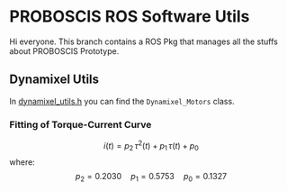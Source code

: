 # PROBOSCIS ROS Software Utils
Hi everyone. This branch contains a ROS Pkg that manages all the stuffs about PROBOSCIS Prototype.

## Dynamixel Utils
In [dynamixel_utils.h](/proboscis_pkg/include/dynamixel_utils.h) you can find the `Dynamixel_Motors` class.

### Fitting of Torque-Current Curve
$$
i(t) = p_2 \,  \tau^2(t) + p_1 \,  \tau(t) + p_0
$$
where:
$$
p_2 = 0.2030 \quad p_1 = 0.5753 \quad p_0 = 0.1327
$$